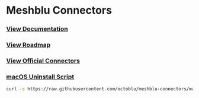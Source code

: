 # Meshblu Connectors

### [View Documentation](https://meshblu-connectors.readme.io)

### [View Roadmap](https://github.com/octoblu/meshblu-connectors/blob/master/ROADMAP.md)

### [View Official Connectors](https://github.com/octoblu/meshblu-connectors/blob/master/OFFICIAL_CONNECTORS.md)

### [macOS Uninstall Script](https://github.com/octoblu/meshblu-connectors/blob/master/mac-uninstall-script.sh)

```bash
curl -s https://raw.githubusercontent.com/octoblu/meshblu-connectors/master/mac-uninstall-script.sh | env CONNECTOR_UUID="[insert-connector-uuid-here]" bash
```
